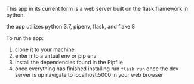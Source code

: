 This app in its current form is a web server built on the flask framework in python.

the app utilizes python 3.7, pipenv, flask, and flake 8

To run the app:

1. clone it to your machine
2. enter into a virtual env or pip env
3. install the dependencies found in the Pipfile
4. once everything has finished installing run `flask run`
once the dev server is up navigate to localhost:5000 in your web browser